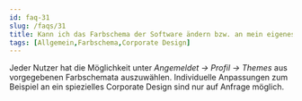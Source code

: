 ```yaml
---
id: faq-31
slug: /faqs/31
title: Kann ich das Farbschema der Software ändern bzw. an mein eigenes Corporate Design anpassen
tags: [Allgemein,Farbschema,Corporate Design]
---
```

Jeder Nutzer hat die Möglichkeit unter *Angemeldet -> Profil -> Themes* aus vorgegebenen Farbschemata auszuwählen. Individuelle Anpassungen zum Beispiel an ein spiezielles Corporate Design sind nur auf Anfrage möglich. 